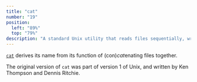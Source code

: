 ```yaml
---
title: "cat"
number: "19"
position:
  left: "89%"
  top: "79%"
description: "A standard Unix utility that reads files sequentially, writing them to standard output."
---
```


[`cat`](https://en.wikipedia.org/wiki/Cat_(Unix)) derives its name from its function of
(con)*cat*enating files together.

The original version of `cat` was part of version 1 of Unix, and written by Ken Thompson and Dennis Ritchie.

